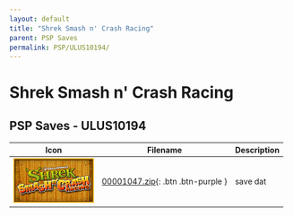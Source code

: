 ```yaml
---
layout: default
title: "Shrek Smash n' Crash Racing"
parent: PSP Saves
permalink: PSP/ULUS10194/
---
```

# Shrek Smash n' Crash Racing

## PSP Saves - ULUS10194

| Icon | Filename | Description |
|------|----------|-------------|
| ![Shrek Smash n' Crash Racing](ICON0.PNG) | [00001047.zip](00001047.zip){: .btn .btn-purple } | save dat |
